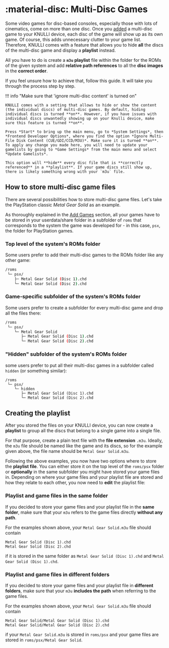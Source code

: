 # :material-disc: Multi-Disc Games

Some video games for disc-based consoles, especially those with lots of cinematics, come on more than one disc. Once you [added](../../play/add-games) a multi-disc game to your KNULLI device, each disc of the game will show up as its own game. Of course, this adds unnecessary clutter to your game list. Therefore, KNULLI comes with a feature that allows you to hide **all** the discs of the multi-disc game and display a **playlist** instead.

All you have to do is create a **`m3u` playlist** file within the folder for the ROMs of the given system and add **relative path references** to all the **disc images** in the **correct order**.

If you feel unsure how to achieve that, follow this guide. It will take you through the process step by step.

!!! info "Make sure that 'ignore multi-disc content' is turned on"

    KNULLI comes with a setting that allows to hide or show the content (the individual discs) of multi-disc games. By default, hiding individual discs is turned **on**. However, if you have issues with individual discs unwantedly showing up on your Knulli device, make sure this feature is turned **on**.

    Press *Start* to bring up the main menu, go to *System Settings*, then *Frontend Developer Options*, where you find the option *Ignore Multi-File Disk Content (CUE/GDI/CCD/M3U)*. Make sure it is turned **on**. To apply any change you made here, you will need to update your gamelists by going to *Game Settings* from the main menu and select *Update Gamelists*.

    This option will **hide** every disc file that is **correctly referenced** in a **playlist**. If your game discs still show up, there is likely something wrong with your `m3u` file.

## How to store multi-disc game files

There are several possibilities how to store multi-disc game files. Let's take the PlayStation classic *Metal Gear Solid* as an example.

As thoroughly explained in the [Add Games](../../play/add-games) section, all your games have to be stored in your userdata/share folder in a subfolder of `roms` that corresponds to the system the game was developed for - in this case, `psx`, the folder for PlayStation games.

### Top level of the system's ROMs folder

Some users prefer to add their multi-disc games to the ROMs folder like any other game:

``` bash
/roms
 └─ psx/
    ├─ Metal Gear Solid (Disc 1).chd
    └─ Metal Gear Solid (Disc 2).chd
```

### Game-specific subfolder of the system's ROMs folder

Some users prefer to create a subfolder for every multi-disc game and drop all the files there:

``` bash
/roms
 └─ psx/
    └─ Metal Gear Solid
       ├─ Metal Gear Solid (Disc 1).chd
       └─ Metal Gear Solid (Disc 2).chd
```

### "Hidden" subfolder of the system's ROMs folder

some users prefer to put all their multi-disc games in a subfolder called `hidden` (or something similar):

```
/roms
 └─ psx/
    └─ hidden
       ├─ Metal Gear Solid (Disc 1).chd
       └─ Metal Gear Solid (Disc 2).chd
```

## Creating the playlist

After you stored the files on your KNULLI device, you can now create a **playlist** to group all the discs that belong to a single game into a single file.

For that purpose, create a plain text file with the  **file extension** `.m3u`. Ideally, the `m3u` file should be named like the game and its discs, so for the example given above, the file name should be `Metal Gear Solid.m3u`.

Following the above examples, you now have two options where to store the **playlist file**. You can either store it on the top level of the  `roms/psx` folder or **optionally** in the same subfolder you might have stored your game files in. Depending on where your game files and your playlist file are stored and how they relate to each other, you now need to **edit** the playlist file:

### Playlist and game files in the same folder

If you decided to store your game files and your playlist file in the **same folder**, make sure that your `m3u` refers to the game files directly **without any path**. 

For the examples shown above, your `Metal Gear Solid.m3u` file should contain

```
Metal Gear Solid (Disc 1).chd
Metal Gear Solid (Disc 2).chd
```

if it is stored in the same folder as `Metal Gear Solid (Disc 1).chd` and `Metal Gear Solid (Disc 1).chd`.

### Playlist and game files in different folders

If you decided to store your game files and your playlist file in **different folders**, make sure that your `m3u` **includes the path** when referring to the game files.

For the examples shown above, your `Metal Gear Solid.m3u` file should contain

```
Metal Gear Solid/Metal Gear Solid (Disc 1).chd
Metal Gear Solid/Metal Gear Solid (Disc 2).chd
```

if your `Metal Gear Solid.m3u` is stored in `roms/psx` and your game files are stored in `roms/psx/Metal Gear Solid`.
